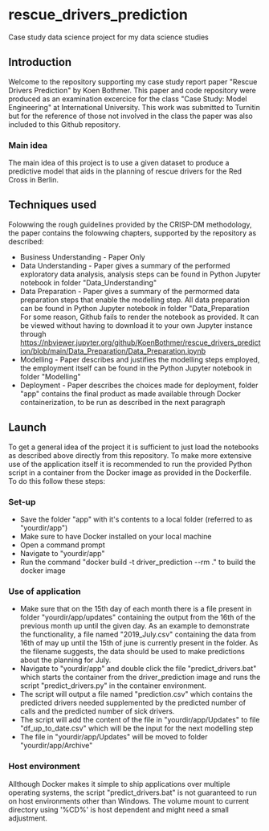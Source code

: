 # rescue_drivers_prediction
Case study data science project for my data science studies

## Introduction
Welcome to the repository supporting my case study report paper "Rescue Drivers Prediction" by Koen Bothmer. This paper and code repository were produced as an examination excercice for the class "Case Study: Model Engineering" at International University. This work was submitted to Turnitin but for the reference of those not involved in the class the paper was also included to this Github repository.
### Main idea
The main idea of this project is to use a given dataset to produce a predictive model that aids in the planning of rescue drivers for the Red Cross in Berlin. 
## Techniques used
Folowwing the rough guidelines provided by the CRISP-DM methodology, the paper contains the folowwing chapters, supported by the repository as described:
- Business Understanding - Paper Only
- Data Understanding - Paper gives a summary of the performed exploratory data analysis, analysis steps can be found in Python Jupyter notebook in folder "Data_Understanding"
- Data Preparation - Paper gives a summary of the permormed data preparation steps that enable the modelling step. All data preparation can be found in Python Jupyter notebook in folder "Data_Preparation
For some reason, Github fails to render the notebook as provided. It can be viewed without having to download it to your own Jupyter instance through https://nbviewer.jupyter.org/github/KoenBothmer/rescue_drivers_prediction/blob/main/Data_Preparation/Data_Preparation.ipynb
- Modelling - Paper describes and justifies the modelling steps employed, the employment itself can be found in the Python Jupyter notebook in folder "Modelling"
- Deployment - Paper describes the choices made for deployment, folder "app" contains the final product as made available through Docker containerization, to be run as described in the next paragraph
## Launch
To get a general idea of the project it is sufficient to just load the notebooks as described above directly from this repository. To make more extensive use of the application itself it is recommended to run the provided Python script in a container from the Docker image as provided in the Dockerfile. To do this follow these steps:
### Set-up
* Save the folder "app" with it's contents to a local folder (referred to as "yourdir/app")
* Make sure to have Docker installed on your local machine
* Open a command prompt
* Navigate to "yourdir/app"
* Run the command "docker build -t driver_prediction --rm ." to build the docker image
### Use of application
* Make sure that on the 15th day of each month there is a file present in folder "yourdir/app/updates" containing the output from the 16th of the previous month up until the given day. As an example to demonstrate the functionality, a file named "2019_July.csv" containing the data from 16th of may up until the 15th of june is currently present in the folder. As the filename suggests, the data should be used to make predictions about the planning for July.
* Navigate to "yourdir/app" and double click the file "predict_drivers.bat" which starts the container from the driver_prediction image and runs the script "predict_drivers.py" in the container environment. 
* The script will output a file named "prediction.csv" which contains the predicted drivers needed supplemented by the predicted number of calls and the predicted number of sick drivers.
* The script will add the content of the file in "yourdir/app/Updates" to file "df_up_to_date.csv" which will be the input for the next modelling step
* The file in "yourdir/app/Updates" will be moved to folder "yourdir/app/Archive"
### Host environment
Allthough Docker makes it simple to ship applications over multiple operating systems, the script "predict_drivers.bat" is not guaranteed to run on host environments other than Windows. The volume mount to current directory using '%CD%' is host dependent and might need a small adjustment.
